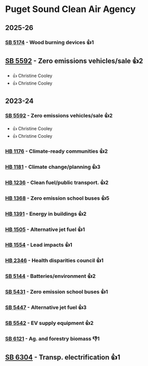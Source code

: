 # Puget Sound Clean Air Agency
## 2025-26

### [SB 5174](/bill/2025-26/sb/5174/) - Wood burning devices 👍1  

## [SB 5592](/bill/2025-26/sb/5592/) - Zero emissions vehicles/sale 👍2  
* 👍 Christine Cooley
* 👍 Christine Cooley

## 2023-24

### [SB 5592](/bill/2023-24/sb/5592/) - Zero emissions vehicles/sale 👍2  
* 👍 Christine Cooley
* 👍 Christine Cooley

### [HB 1176](/bill/2023-24/hb/1176/) - Climate-ready communities 👍2  

### [HB 1181](/bill/2023-24/hb/1181/) - Climate change/planning 👍3  

### [HB 1236](/bill/2023-24/hb/1236/) - Clean fuel/public transport. 👍2  

### [HB 1368](/bill/2023-24/hb/1368/) - Zero emission school buses 👍5  

### [HB 1391](/bill/2023-24/hb/1391/) - Energy in buildings 👍2  

### [HB 1505](/bill/2023-24/hb/1505/) - Alternative jet fuel 👍1  

### [HB 1554](/bill/2023-24/hb/1554/) - Lead impacts 👍1  

### [HB 2346](/bill/2023-24/hb/2346/) - Health disparities council 👍1  

### [SB 5144](/bill/2023-24/sb/5144/) - Batteries/environment 👍2  

### [SB 5431](/bill/2023-24/sb/5431/) - Zero emission school buses 👍1  

### [SB 5447](/bill/2023-24/sb/5447/) - Alternative jet fuel 👍3  

### [SB 5542](/bill/2023-24/sb/5542/) - EV supply equipment 👍2  

### [SB 6121](/bill/2023-24/sb/6121/) - Ag. and forestry biomass  👎1 

## [SB 6304](/bill/2023-24/sb/6304/) - Transp. electrification 👍1  
